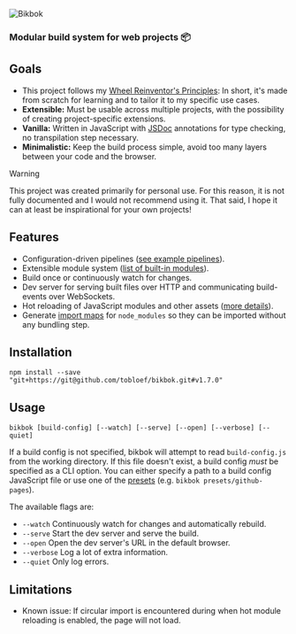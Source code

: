 ![Bikbok](https://github.com/user-attachments/assets/b8742dea-a018-4d27-9454-95ff64661a4b)

### Modular build system for web projects 📦

## Goals

* This project follows my [Wheel Reinventor's Principles](https://github.com/tobloef/wheel-reinventors-principles): In short, it's made from scratch for learning and to tailor it to my specific use cases.
* **Extensible:** Must be usable across multiple projects, with the possibility of creating project-specific extensions.
* **Vanilla:** Written in JavaScript with [JSDoc](https://github.com/jsdoc/jsdoc) annotations for type checking, no transpilation step necessary.
* **Minimalistic:** Keep the build process simple, avoid too many layers between your code and the browser.

> [!WARNING]
> This project was created primarily for personal use. For this reason, it is not fully documented and I would not recommend using it. That said, I hope it can at least be inspirational for your own projects!

## Features

* Configuration-driven pipelines ([see example pipelines](https://github.com/tobloef/bikbok/tree/main/src/preset/presets)).
* Extensible module system ([list of built-in modules](https://github.com/tobloef/bikbok/tree/main/src/module/modules)).
* Build once or continuously watch for changes.
* Dev server for serving built files over HTTP and communicating build-events over WebSockets.
* Hot reloading of JavaScript modules and other assets ([more details](https://github.com/tobloef/hot-reload)).
* Generate [import maps](https://developer.mozilla.org/en-US/docs/Web/HTML/Element/script/type/importmap) for `node_modules` so they can be imported without any bundling step.

## Installation

```shell
npm install --save "git+https://git@github.com/tobloef/bikbok.git#v1.7.0"
```

## Usage

```shell
bikbok [build-config] [--watch] [--serve] [--open] [--verbose] [--quiet]
```

If a build config is not specified, bikbok will attempt to read `build-config.js` from the working directory. If this file doesn't exist, a build config _must_ be specified as a CLI option. You can either specify a path to a build config JavaScript file or use one of the [presets](https://github.com/tobloef/bikbok/blob/main/src/presets/index.js) (e.g. `bikbok presets/github-pages`).

The available flags are:
* `--watch` Continuously watch for changes and automatically rebuild.
* `--serve` Start the dev server and serve the build.
* `--open` Open the dev server's URL in the default browser.
* `--verbose` Log a lot of extra information.
* `--quiet` Only log errors.

## Limitations

* Known issue: If circular import is encountered during when hot module reloading is enabled, the page will not load.
